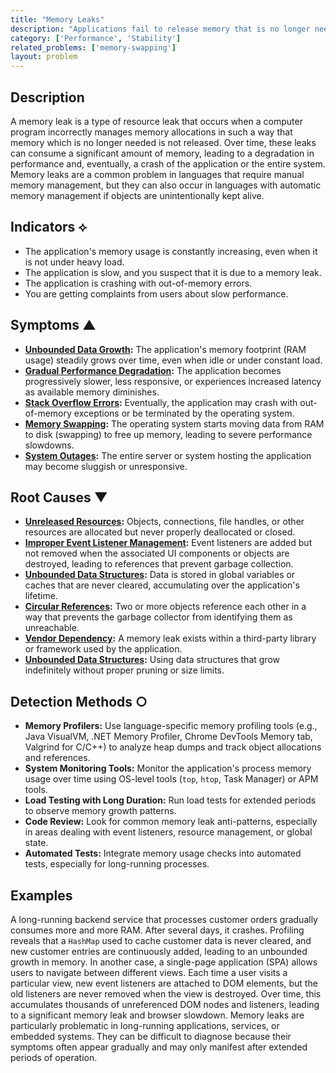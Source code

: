 ```yaml
---
title: "Memory Leaks"
description: "Applications fail to release memory that is no longer needed, leading to gradual memory consumption and eventual performance degradation or crashes."
category: ['Performance', 'Stability']
related_problems: ['memory-swapping']
layout: problem
---
```


## Description
A memory leak is a type of resource leak that occurs when a computer program incorrectly manages memory allocations in such a way that memory which is no longer needed is not released. Over time, these leaks can consume a significant amount of memory, leading to a degradation in performance and, eventually, a crash of the application or the entire system. Memory leaks are a common problem in languages that require manual memory management, but they can also occur in languages with automatic memory management if objects are unintentionally kept alive.

## Indicators ⟡
- The application's memory usage is constantly increasing, even when it is not under heavy load.
- The application is slow, and you suspect that it is due to a memory leak.
- The application is crashing with out-of-memory errors.
- You are getting complaints from users about slow performance.

## Symptoms ▲

- **[Unbounded Data Growth](unbounded-data-growth.md):** The application's memory footprint (RAM usage) steadily grows over time, even when idle or under constant load.
- **[Gradual Performance Degradation](gradual-performance-degradation.md):** The application becomes progressively slower, less responsive, or experiences increased latency as available memory diminishes.
- **[Stack Overflow Errors](stack-overflow-errors.md):** Eventually, the application may crash with out-of-memory exceptions or be terminated by the operating system.
- **[Memory Swapping](memory-swapping.md):** The operating system starts moving data from RAM to disk (swapping) to free up memory, leading to severe performance slowdowns.
- **[System Outages](system-outages.md):** The entire server or system hosting the application may become sluggish or unresponsive.

## Root Causes ▼

- **[Unreleased Resources](unreleased-resources.md):** Objects, connections, file handles, or other resources are allocated but never properly deallocated or closed.
- **[Improper Event Listener Management](improper-event-listener-management.md):** Event listeners are added but not removed when the associated UI components or objects are destroyed, leading to references that prevent garbage collection.
- **[Unbounded Data Structures](unbounded-data-structures.md):** Data is stored in global variables or caches that are never cleared, accumulating over the application's lifetime.
- **[Circular References](circular-references.md):** Two or more objects reference each other in a way that prevents the garbage collector from identifying them as unreachable.
- **[Vendor Dependency](vendor-dependency.md):** A memory leak exists within a third-party library or framework used by the application.
- **[Unbounded Data Structures](unbounded-data-structures.md):** Using data structures that grow indefinitely without proper pruning or size limits.

## Detection Methods ○

- **Memory Profilers:** Use language-specific memory profiling tools (e.g., Java VisualVM, .NET Memory Profiler, Chrome DevTools Memory tab, Valgrind for C/C++) to analyze heap dumps and track object allocations and references.
- **System Monitoring Tools:** Monitor the application's process memory usage over time using OS-level tools (`top`, `htop`, Task Manager) or APM tools.
- **Load Testing with Long Duration:** Run load tests for extended periods to observe memory growth patterns.
- **Code Review:** Look for common memory leak anti-patterns, especially in areas dealing with event listeners, resource management, or global state.
- **Automated Tests:** Integrate memory usage checks into automated tests, especially for long-running processes.

## Examples
A long-running backend service that processes customer orders gradually consumes more and more RAM. After several days, it crashes. Profiling reveals that a `HashMap` used to cache customer data is never cleared, and new customer entries are continuously added, leading to an unbounded growth in memory. In another case, a single-page application (SPA) allows users to navigate between different views. Each time a user visits a particular view, new event listeners are attached to DOM elements, but the old listeners are never removed when the view is destroyed. Over time, this accumulates thousands of unreferenced DOM nodes and listeners, leading to a significant memory leak and browser slowdown. Memory leaks are particularly problematic in long-running applications, services, or embedded systems. They can be difficult to diagnose because their symptoms often appear gradually and may only manifest after extended periods of operation.